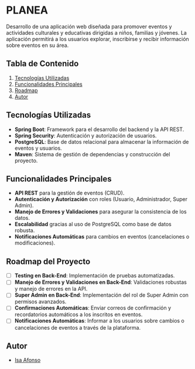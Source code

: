 # PLANEA

Desarrollo de una aplicación web diseñada para promover eventos y actividades culturales y educativas dirigidas a niños, familias y jóvenes. La aplicación permitirá a los usuarios explorar, inscribirse y recibir información sobre eventos en su área.

## Tabla de Contenido

1. [Tecnologías Utilizadas](#tecnologías-utilizadas)
2. [Funcionalidades Principales](#funcionalidades-principales)
3. [Roadmap](#roadmap-del-proyecto)
4. [Autor](#autor)

## Tecnologías Utilizadas

- **Spring Boot**: Framework para el desarrollo del backend y la API REST.
- **Spring Security**: Autenticación y autorización de usuarios.
- **PostgreSQL**: Base de datos relacional para almacenar la información de eventos y usuarios.
- **Maven**: Sistema de gestión de dependencias y construcción del proyecto.

## Funcionalidades Principales

- **API REST** para la gestión de eventos (CRUD).
- **Autenticación y Autorización** con roles (Usuario, Administrador, Super Admin).
- **Manejo de Errores y Validaciones** para asegurar la consistencia de los datos.
- **Escalabilidad** gracias al uso de PostgreSQL como base de datos robusta.
- **Notificaciones Automáticas** para cambios en eventos (cancelaciones o modificaciones).

## Roadmap del Proyecto

- [ ] **Testing en Back-End**: Implementación de pruebas automatizadas.
- [ ] **Manejo de Errores y Validaciones en Back-End**: Validaciones robustas y manejo de errores en la API.
- [ ] **Super Admin en Back-End**: Implementación del rol de Super Admin con permisos avanzados.
- [ ] **Confirmaciones Automáticas**: Enviar correos de confirmación y recordatorios automáticos a los inscritos en eventos.
- [ ] **Notificaciones Automáticas**: Informar a los usuarios sobre cambios o cancelaciones de eventos a través de la plataforma.

## Autor

- [Isa Afonso](https://github.com/IsaLagu)

